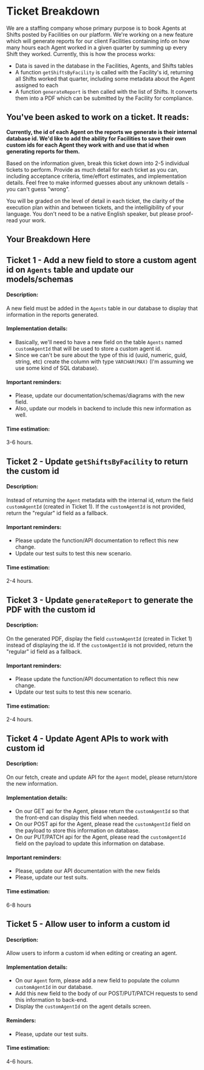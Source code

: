 # Ticket Breakdown
We are a staffing company whose primary purpose is to book Agents at Shifts posted by Facilities on our platform. We're working on a new feature which will generate reports for our client Facilities containing info on how many hours each Agent worked in a given quarter by summing up every Shift they worked. Currently, this is how the process works:

- Data is saved in the database in the Facilities, Agents, and Shifts tables
- A function `getShiftsByFacility` is called with the Facility's id, returning all Shifts worked that quarter, including some metadata about the Agent assigned to each
- A function `generateReport` is then called with the list of Shifts. It converts them into a PDF which can be submitted by the Facility for compliance.

## You've been asked to work on a ticket. It reads:

**Currently, the id of each Agent on the reports we generate is their internal database id. We'd like to add the ability for Facilities to save their own custom ids for each Agent they work with and use that id when generating reports for them.**


Based on the information given, break this ticket down into 2-5 individual tickets to perform. Provide as much detail for each ticket as you can, including acceptance criteria, time/effort estimates, and implementation details. Feel free to make informed guesses about any unknown details - you can't guess "wrong".


You will be graded on the level of detail in each ticket, the clarity of the execution plan within and between tickets, and the intelligibility of your language. You don't need to be a native English speaker, but please proof-read your work.

## Your Breakdown Here

## Ticket 1 - Add a new field to store a custom agent id on `Agents` table and update our models/schemas
#### Description:
A new field must be added in the `Agents` table in our database to display that information in the reports generated.

#### Implementation details:
- Basically, we'll need to have a new field on the table `Agents` named `customAgentId` that will be used to store a custom agent id.
- Since we can't be sure about the type of this id (uuid, numeric, guid, string, etc) create the column with type `VARCHAR(MAX)` (I'm assuming we use some kind of SQL database).

#### Important reminders:
- Please, update our documentation/schemas/diagrams with the new field.
- Also, update our models in backend to include this new information as well.

#### Time estimation:
3-6 hours.

## Ticket 2 - Update `getShiftsByFacility` to return the custom id
#### Description:
Instead of returning the `Agent` metadata with the internal id, return the field `customAgentId` (created in Ticket 1). 
If the `customAgentId` is not provided, return the "regular" id field as a fallback.

#### Important reminders:
- Please update the function/API documentation to reflect this new change.
- Update our test suits to test this new scenario.

#### Time estimation:
2-4 hours.

## Ticket 3 - Update `generateReport` to generate the PDF with the custom id
#### Description:
On the generated PDF, display the field `customAgentId` (created in Ticket 1) instead of displaying the id.
If the `customAgentId` is not provided, return the "regular" id field as a fallback.

#### Important reminders:
- Please update the function/API documentation to reflect this new change.
- Update our test suits to test this new scenario.

#### Time estimation:
2-4 hours.

## Ticket 4 - Update Agent APIs to work with custom id
#### Description:
On our fetch, create and update API for the `Agent` model, please return/store the new information.

#### Implementation details:
- On our GET api for the Agent, please return the `customAgentId` so that the front-end can display this field when needed.
- On our POST api for the Agent, please read the `customAgentId` field on the payload to store this information on database.
- On our PUT/PATCH api for the Agent, please read the `customAgentId` field on the payload to update this information on database.

#### Important reminders:
- Please, update our API documentation with the new fields
- Please, update our test suits.

#### Time estimation:
6-8 hours

## Ticket 5 - Allow user to inform a custom id
#### Description:
Allow users to inform a custom id when editing or creating an agent.

#### Implementation details:
- On our `Agent` form, please add a new field to populate the column `customAgentId` in our database.
- Add this new field to the body of our POST/PUT/PATCH requests to send this information to back-end.
- Display the `customAgentId` on the agent details screen.

#### Reminders:
- Please, update our test suits.

#### Time estimation:
4-6 hours.
